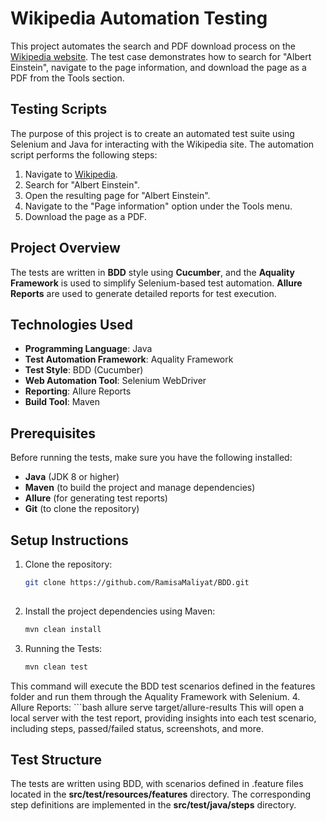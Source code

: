 # Wikipedia Automation Testing

This project automates the search and PDF download process on the [Wikipedia website](https://www.wikipedia.org/). The test case demonstrates how to search for "Albert Einstein", navigate to the page information, and download the page as a PDF from the Tools section.

## Testing Scripts

The purpose of this project is to create an automated test suite using Selenium and Java for interacting with the Wikipedia site. The automation script performs the following steps:
1. Navigate to [Wikipedia](https://www.wikipedia.org/).
2. Search for "Albert Einstein".
3. Open the resulting page for "Albert Einstein".
4. Navigate to the "Page information" option under the Tools menu.
5. Download the page as a PDF.

## Project Overview
The tests are written in **BDD** style using **Cucumber**, and the **Aquality Framework** is used to simplify Selenium-based test automation. **Allure Reports** are used to generate detailed reports for test execution.

## Technologies Used
- **Programming Language**: Java
- **Test Automation Framework**: Aquality Framework
- **Test Style**: BDD (Cucumber)
- **Web Automation Tool**: Selenium WebDriver
- **Reporting**: Allure Reports
- **Build Tool**: Maven

## Prerequisites
Before running the tests, make sure you have the following installed:
- **Java** (JDK 8 or higher)
- **Maven** (to build the project and manage dependencies)
- **Allure** (for generating test reports)
- **Git** (to clone the repository)

## Setup Instructions
1. Clone the repository:
      ```bash
   git clone https://github.com/RamisaMaliyat/BDD.git
        
2. Install the project dependencies using Maven:
      ```bash
   mvn clean install
3. Running the Tests:
    ```bash
   mvn clean test
This command will execute the BDD test scenarios defined in the features folder and run them through the Aquality Framework with Selenium.
4. Allure Reports:
    ```bash
   allure serve target/allure-results
This will open a local server with the test report, providing insights into each test scenario, including steps, passed/failed status, screenshots, and more.

## Test Structure
The tests are written using BDD, with scenarios defined in .feature files located in the **src/test/resources/features** directory. The corresponding step definitions are implemented in the **src/test/java/steps** directory.
  
   
